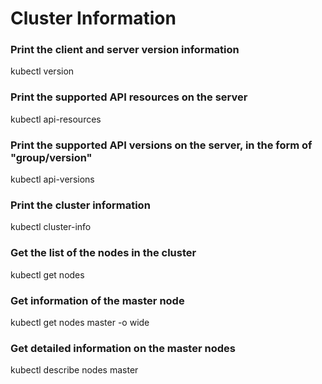 # Cluster Information

### Print the client and server version information

kubectl version


### Print the supported API resources on the server

kubectl api-resources
### Print the supported API versions on the server, in the form of "group/version"

kubectl api-versions
### Print the cluster information

kubectl cluster-info
### Get the list of the nodes in the cluster

kubectl  get nodes
### Get information of the master node

kubectl  get nodes master -o wide
### Get detailed information on the master nodes

kubectl  describe  nodes  master